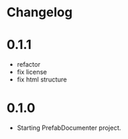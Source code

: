 # Changelog
# 0.1.1
- refactor
- fix license
- fix html structure

# 0.1.0
- Starting PrefabDocumenter project.